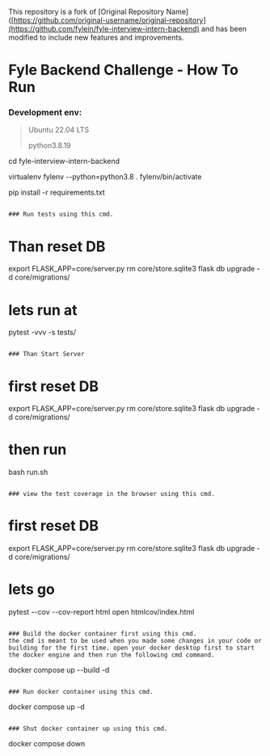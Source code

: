 This repository is a fork of [Original Repository Name]([https://github.com/original-username/original-repository](https://github.com/fylein/fyle-interview-intern-backend) and has been modified to include new features and improvements.

# Fyle Backend Challenge - How To  Run

### Development env: 
> Ubuntu 22.04 LTS
> 
>  python3.8.19

cd fyle-interview-intern-backend

virtualenv fylenv --python=python3.8
. fylenv/bin/activate

pip install -r requirements.txt
```

### Run tests using this cmd.
```
# Than reset DB
export FLASK_APP=core/server.py
rm core/store.sqlite3
flask db upgrade -d core/migrations/
# lets run at
pytest -vvv -s tests/
```

### Than Start Server

```
# first reset DB
export FLASK_APP=core/server.py
rm core/store.sqlite3
flask db upgrade -d core/migrations/
# then run
bash run.sh
```

### view the test coverage in the browser using this cmd.
```
# first reset DB
export FLASK_APP=core/server.py
rm core/store.sqlite3
flask db upgrade -d core/migrations/
# lets go
pytest --cov --cov-report html
open htmlcov/index.html
```

### Build the docker container first using this cmd.
the cmd is meant to be used when you made some changes in your code or building for the first time. open your docker desktop first to start the docker engine and then run the following cmd command.
```
docker compose up --build -d
```

### Run docker container using this cmd.
```
docker compose up -d
```

### Shut docker container up using this cmd.
```
docker compose down
```
